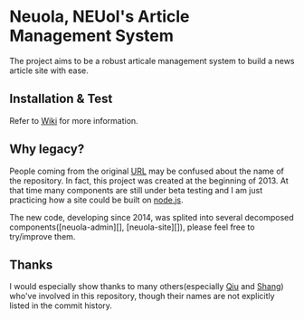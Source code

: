 Neuola, NEUol's Article Management System
===========================================

The project aims to be a robust articale management system to build a news article site with ease.

## Installation & Test

Refer to [Wiki](https://github.com/yfwz100/neuola/wiki) for more information.

## Why legacy?

People coming from the original [URL][neuola-old] may be confused about the name of the repository. In fact, this project was created at the beginning of 2013. At that time many components are still under beta testing and I am just practicing how a site could be built on [node.js][].

The new code, developing since 2014, was splited into several decomposed components([neuola-admin][], [neuola-site][]), please feel free to try/improve them.

[neuola-old]: https://github.com/yfwz100/neuola "The old repository of Neuola."
[node.js]: http://www.nodejs.org "Home of Node.js"

## Thanks

I would especially show thanks to many others(especially [Qiu][] and [Shang][]) who've involved in this repository, though their names are not explicitly listed in the commit history. 

[Qiu]: https://github.com/iloveyouliping "Qiu Zhongrun"
[Shang]: https://github.com/shly "Shang Lingyue"
